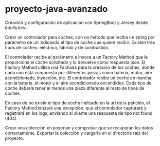 # proyecto-java-avanzado

Creación y configuración de aplicación con SpringBoot y Jersey desde Intellij Idea.

Crear un controlador para coches, con un método que reciba un string por parámetro de url
indicando el tipo de coche que quiere recibir. Existen tres tipos de coches: eléctrico, híbrido y de
combustión.

El controlador recibe el parámetro e invoca a un Factory Method que le proporciona el coche
solicitado y lo devuelve como respuesta json. El Factory Method utiliza una Fachada para la
creación de los coches, donde cada uno está compuesto por diferentes piezas como batería, motor,
aire acondicionado, inyección, etc. El controlador recibe un coche en marcha, con la batería, el
motor y el aire acondicionado encendidos. Cada tipo de coche debería tener al menos una pieza
diferente al resto de tipos de coches.

En caso de no existir el tipo de coche indicado en la url de la petición, el Factory Method lanzará
una excepción, que el controlador capturará y registrará en los logs, enviando al cliente una
respuesta de tipo not found (404).

Crear una colección en postman y comprobar que se recuperan los datos correctamente. Exportar la
colección y cargarla en el directorio raíz del proyecto.
